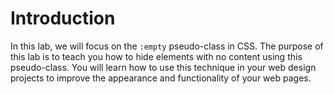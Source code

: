 # Introduction

In this lab, we will focus on the `:empty` pseudo-class in CSS. The purpose of this lab is to teach you how to hide elements with no content using this pseudo-class. You will learn how to use this technique in your web design projects to improve the appearance and functionality of your web pages.
